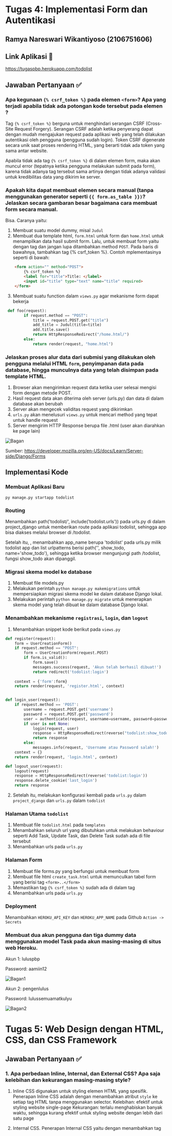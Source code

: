 # Tugas 4: Implementasi Form dan Autentikasi

## Ramya Nareswari Wikantiyoso (2106751606)

## Link Aplikasi 🔗
https://tugaspbp.herokuapp.com/todolist

## Jawaban Pertanyaan ✅
### Apa kegunaan `{% csrf_token %}` pada elemen `<form>`? Apa yang terjadi apabila tidak ada potongan kode tersebut pada elemen <form>?
Tag `{% csrf_token %}` berguna untuk menghindari serangan CSRF (Cross-Site Request Forgery). Serangan CSRF adalah ketika penyerang dapat dengan mudah mengajukan request pada aplikasi web yang telah dilakukan autentikasi oleh pengguna (pengguna sudah login). Token CSRF digenerate secara unik saat proses rendering HTML, yang berarti tidak ada token yang sama antar website. 

Apabila tidak ada tag `{% csrf_token %}` di dalam elemen form, maka akan muncul error (tepatnya ketika pengguna melakukan submit pada form), karena tidak adanya tag tersebut sama artinya dengan tidak adanya validasi untuk kredibilitas data yang dikirim ke server.

### Apakah kita dapat membuat elemen secara manual (tanpa menggunakan generator seperti  `{{ form.as_table }})`? Jelaskan secara gambaran besar bagaimana cara membuat form secara manual.
Bisa. Caranya yaitu:
1. Membuat suatu model dummy, misal `Judul`
2. Membuat dua template html, `form.html` untuk form dan `home.html` untuk menampilkan data hasil submit form. Lalu, untuk membuat form yaitu dengan tag <form> dan jangan lupa ditambahkan method `POST`. Pada baris di bawahnya, tambahkan tag {% csrf_token %}. Contoh mplementasinya seperti di bawah:
```html
    <form action="" method="POST">
        {% csrf_token %}
        <label for="title">Title: </label>
        <input id="title" type="text" name="title" required>
    </form>
```
3. Membuat suatu function dalam `views.py` agar mekanisme form dapat bekerja
```python
 def foo(request):
        if request.method == "POST":
            title = request.POST.get("title")
            add_title = Judul(title=title)
            add.title.save()
            return HttpResponseRedirect("/home.html/")
        else:
            return render(request, "home.html")
```


### Jelaskan proses alur data dari submisi yang dilakukan oleh pengguna melalui HTML `form`, penyimpanan data pada database, hingga munculnya data yang telah disimpan pada template HTML.
1. Browser akan mengirimkan request data ketika user selesai mengisi form dengan metode POST. 
2. Hasil request data akan diterima oleh server (urls.py) dan data di dalam database akan berubah
3. Server akan mengecek validitas request yang dikirimkan
4. `urls.py` akan menelusuri `views.py` untuk mencari method yang tepat untuk handle request
5. Server mengirim HTTP Response berupa file .html (user akan diarahkan ke page lain)

![Bagan](https://github.com/ramyanareswari/TUGAS-2-PBP/blob/main/todolist/Form.png)

Sumber: https://developer.mozilla.org/en-US/docs/Learn/Server-side/Django/Forms

## Implementasi Kode
### Membuat Aplikasi Baru
`py manage.py startapp todolist`

### Routing
Menambahkan path('todolist/', include('todolist.urls')) pada urls.py di dalam project_django untuk memberikan route pada aplikasi todolist, sehingga app bisa diakses melalui browser di /todolist. 

Setelah itu, , menambahkan app_name berupa 'todolist' pada urls.py milik todolist app dan list urlpatterns berisi path('', show_todo, name='show_todo'), sehingga ketika browser mengunjungi path /todolist, fungsi show_todo akan dipanggil.

### Migrasi skema model ke database
1. Membuat file models.py
2. Melakukan perintah `python manage.py makemigrations` untuk mempersiapkan migrasi skema model ke dalam database Django lokal.
3. Melakukan perintah `python manage.py migrate` untuk menerapkan skema model yang telah dibuat ke dalam database Django lokal.

### Menambahkan mekanisme `registrasi`, `login`, dan `logout`
1. Menambahkan snippet kode berikut pada `views.py`
```python
def register(request):
    form = UserCreationForm()
    if request.method == "POST":
        form = UserCreationForm(request.POST)
        if form.is_valid():
            form.save()
            messages.success(request, 'Akun telah berhasil dibuat!')
            return redirect('todolist:login')
    
    context = {'form':form}
    return render(request, 'register.html', context)


def login_user(request):
    if request.method == 'POST':
        username = request.POST.get('username')
        password = request.POST.get('password')
        user = authenticate(request, username=username, password=password)
        if user is not None:
            login(request, user)
            response = HttpResponseRedirect(reverse("todolist:show_todolist")
            return response
        else:
            messages.info(request, 'Username atau Password salah!')
    context = {}
    return render(request, 'login.html', context)

def logout_user(request):
    logout(request)
    response = HttpResponseRedirect(reverse('todolist:login'))
    response.delete_cookie('last_login')
    return response
```
2. Setelah itu, melakukan konfigurasi kembali pada `urls.py` dalam `project_django` dan `urls.py` dalam `todolist`

### Halaman Utama `todolist`
1. Membuat file `todolist.html` pada `templates`
2. Menambahkan seluruh url yang dibutuhkan untuk melakukan behaviour seperti Add Task, Update Task, dan Delete Task sudah ada di file tersebut
3. Menambahkan urls pada `urls.py`

### Halaman Form
1. Membuat file forms.py yang berfungsi untuk membuat form
2. Membuat file html `create_task.html` untuk memunculkan tabel form yang berisi tag `<form>..</form>`
3. Memastikan tag `{% csrf_token %}` sudah ada di dalam tag <form>
4. Menambahkan urls pada `urls.py`

### Deployment
Menambahkan `HEROKU_API_KEY` dan `HEROKU_APP_NAME` pada Github `Action -> Secrets`

### Membuat dua akun pengguna dan tiga dummy data menggunakan model Task pada akun masing-masing di situs web Heroku.
Akun 1: luluspbp

Password: aamiin12

![Bagan1](https://github.com/ramyanareswari/TUGAS-2-PBP/blob/main/todolist/Akun1.png)

Akun 2: pengenlulus

Password: lulussemuamatkulyu

![Bagan2](https://github.com/ramyanareswari/TUGAS-2-PBP/blob/main/todolist/Akun2.png)

# Tugas 5: Web Design dengan HTML, CSS, dan CSS Framework

## Jawaban Pertanyaan ✅
### 1. Apa perbedaan Inline, Internal, dan External CSS? Apa saja kelebihan dan kekurangan masing-masing style?
1. Inline CSS digunakan untuk styling elemen HTML yang spesifik. Penerapan Inline CSS adalah dengan menambahkan atribut `style` ke setiap tag HTML  tanpa menggunakan selector.
Kelebihan: efektif untuk styling website single-page
Kekurangan: terlalu menghabiskan banyak waktu, sehingga kurang efektif untuk styling website dengan lebih dari satu page

2. Internal CSS. Penerapan Internal CSS yaitu dengan menambahkan tag <style> pada section `<head>`.
Kelebihan: efektif untuk styling website single-page
Kekurangan: karena code untuk style ditambahkan ke file HTML, maka waktu loading page website akan bertambah

3. External CSS adalah CSS file yang terpisah dari file HTML. File tersebut memiliki ekstensi `.css`. Penerapan External CSS yaitu menghubungkan file `.css` dengan file HTML, dengan cara menambahkan elemen `<link>` pada section `<head>`
Kelebihan:
a. Satu file `.css` dapat dihubungkan dengan beberapa file HTML
b. File HTML akan lebih rapi serta loading page website akan lebih cepat
Kekurangan:
a. Page website yang dibuat tidak akan ter-render dengan baik sebelum file CSS external diload

### 2. Jelaskan tag HTML5 yang kamu ketahui
1. `<p>` dan `</p>`. Tag tersebut merupakan tag untuk membuat paragraph
2. `<title>`. Tag tersebut berguna untuk menampilkan judul halaman website pada tab browser
3. `<a>`. Tag tersebut adalah tag anchor, yang berfungsi sebagai hyperlink untuk mengarahkan pengguna ke tempat lain seperti URL di luar website
4. `<h1>`, `<h2>`, `<h3>`, dst merupakan heading tags. Tag tersebut berfungsi untuk menampilkan heading dengan berbagai ukuran
5. `<br>` tag berfungsi untuk membuat line break
6. `<html>` tag berfungsi untuk membuat sebuah HTML document
7. `<div>` tag berfungsi untuk mengelompokkan elemen atau tag menjadi suatu grup berisi blok konten. Tag ini juga berfungsi mendefinisikan class dan ID pada CSS sehingga blok konten ini nantinya dapat distyling menggunakan external CSS
8.  `<form>` tag berfungsi untuk membuat sebuah form dari input pengguna

### 3. Jelaskan tipe-tipe CSS selector yang kamu ketahui
CSS Selector digunakan untuk memilih elemen HTML yang akan diberikan style, berdasarkan elemen tags, id, class, attribute, dll.

Contoh CSS selector:
1. *Universal Selector* berfungsi untuk memilih seluruh elemen pada scope tertentu. Contoh:
```css
*{
    padding: 0;
    margin: 0;
}
```
Snippet code tersebut berfungsi untuk mereset padding dan margin bawaan browser, sehingga seluruh elemen HTML menjadi tidak memiliki padding dan margin.

2. *Class Selector* berfungsi untuk memilih elemen berdasarkan nama class dari elemen tersebut. Sebuah elemen HTML bisa memiliki satu atau lebih class. Selector ini ditandai dengan tanda titik di depannya. Contoh:
```css
.text-white {
    color: white;
}
```
Lalu di dalam file HTML dibuat elemen yang memiliki class text-white, contohnya:
```html
<html>
    ...
    <div class="text-white">
        <p>My first name is Ramya.</p>
    </div>

    <h2>Contoh text</h2>
    ...
</html>
```
Hasilnya adalah elemen `<p>` di dalam class elemen `<div>` yang terdapat class text-white akan berubah menjadi warna putih, sedangkan `<h2>` tidak akan berubah warna

3. *Type atau Tag Selector*, berfungsi untuk memilih atau memberi penanda pada elemen berdasarkan nama tag. Contohnya adalah:
```css
h1 {
    color: blue;
}
```
Lalu di dalam file HTMl dibuat suatu elemen
```html
<html>
    ...
    <div>
        <h1>Greetings!</h1>
        <h1>Welcome!</h1>
        <p>My first name is Ramya.</p>
    </div>
    ...
</html>
```
Maka hasilnya adalah seluruh elemen dengan tag `<h1>` warnanya akan berubah menjadi biru

4. *Id Selector* berfungsi untuk memilih elemen HTML berdasarkan nama ID. Selector ini mirip dengan selector class, tetapi hanya bisa diterapkan pada  satu elemen saja. Selector ini ditandai dengan tanda '#' di depannya
Contoh:
```css
#name {
  background-color: yellow;
}
```
Lalu di dalam file HTMl dibuat elemen yang memiliki ID name, contohnya sebagai berikut:
```html
<html>
    ...
    <div>
        <p id="name">My first name is Ramya.</p>
    </div>
    ...
</html>
```
Maka, hasilnya adalah elemen `<p>` memiliki background kuning.

5. *Pseudo Selector*, berfungsi untuk mengatur state pada sebuah elemen. Misalnya adalah ketika suatu card dihover, akan muncul efek sedikit ter-zoom pada card tersebut. Salah satu pseudo-class selector yang paling umum digunakan adalah `:hover`.

## Implementasi Kode
### 1. Konfigurasi `base.html`
Sebelum bisa memanfaatkan Bootstrap, harus menghubungkan proyek yang dibuat dan framework Bootstrap dengan cara menambahkan CDN Bootstrap pada elemen `<head>` dan elemen `<body>` pada `base.html`. Pada aplikasi `todolist` ini juga menggunakan external CSS, sehingga harus menambahkan link file CSS pada elemen `<head>`. Selain itu, ditambahkan juga link font external agar font default Bootstrap dapat tertimpa. Implementasinya adalah sebagai berikut:
```html
<head>
  <meta charset="UTF-8">
  <meta name="viewport" content="width=device-width, initial-scale=1.0">
  <link rel="stylesheet" type="text/css" href="{% static 'css/style.css' %}">
  {% block meta %}
  {% endblock meta %}
  <link href="https://cdn.jsdelivr.net/npm/bootstrap@5.0.2/dist/css/bootstrap.min.css" rel="stylesheet" integrity="sha384-EVSTQN3/azprG1Anm3QDgpJLIm9Nao0Yz1ztcQTwFspd3yD65VohhpuuCOmLASjC" crossorigin="anonymous">
  <link href='https://fonts.googleapis.com/css?family=Rubik' rel='stylesheet'>
</head>
```

### 2. Kustomisasi templat untuk halaman `login`, `register`, `create_task`
- Membuat Navbar
Pada app ini, navbar dibuat pada `header.html` dengan memanfaatkan Bootstrap5

- Halaman login, register.
Agar navbar dapat muncul di kedua halaman tersebut, harus ditambahkan `{% include 'header.html' %}` di dalam `{% block content %}`

Styling kedua halaman tersebut tidak jauh berbeda karena sama-sama memanfaatkan `<form>`.

### 3. Kustomisasi templat halaman `todolist` dan `create_task`.
- Menambahkan `{% include 'header.html' %}` agar navbar muncul

- Pada `todolist.html`, *looping* dilakukan di dalam container, sehingga setiap data ditambahkan, akan muncul card di dalam container tersebut. Card dapat muncul dengan memanfaatkan `class card` dari bootstrap.

- Form yang dibuat pada `forms.py` dimunculkan dengan menambahkan   `{{ task_form.as_p }}` pada `create_task.html`

### 3. Membuat page menjadi responsive
Webpage Todolist ini memanfaatkan framework Bootstrap agar tampilan menjadi responsive. 

### Referensi
https://www.w3schools.com/cssref/css_selectors.asp

